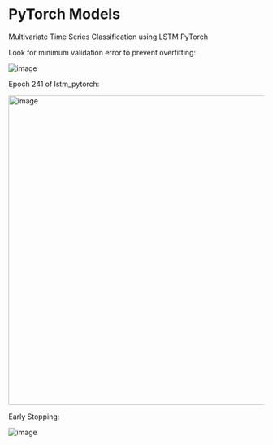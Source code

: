 # PyTorch Models
Multivariate Time Series Classification using LSTM PyTorch

Look for minimum validation error to prevent overfitting:

![image](https://github.com/user-attachments/assets/b54f3459-1258-4536-85f2-d89904e421d1)


Epoch 241 of lstm_pytorch:

<img width="609" alt="image" src="https://github.com/user-attachments/assets/8742679e-e17c-4a66-8941-9a86a2f467cb">

Early Stopping:

![image](https://github.com/user-attachments/assets/56ce08ed-08e5-4aca-b141-ebe1e559d51d)
